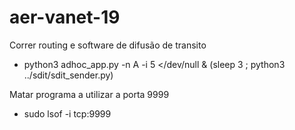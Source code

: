# aer-vanet-19

Correr routing e software de difusão de transito
 - python3 adhoc_app.py -n A -i 5 </dev/null & (sleep 3 ; python3 ../sdit/sdit_sender.py)

Matar programa a utilizar a porta 9999
 - sudo lsof -i tcp:9999
